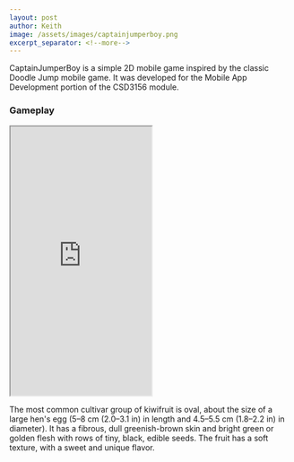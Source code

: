 ```yaml
---
layout: post
author: Keith
image: /assets/images/captainjumperboy.png
excerpt_separator: <!--more-->
---
```

CaptainJumperBoy is a simple 2D mobile game inspired by the classic Doodle Jump mobile game. It was developed for the Mobile App Development portion of the CSD3156 module.
<!--more-->

### Gameplay
<iframe src="https://drive.google.com/file/d/1kHi_ut2HEbvpUdRwsUdL6lzstrGT3kgg/preview" width="50%" height="480em" allow="autoplay" allowfullscreen="allowfullscreen"></iframe>

The most common cultivar group of kiwifruit is oval, about the size of
a large hen's egg (5–8 cm (2.0–3.1 in) in length and 4.5–5.5 cm
(1.8–2.2 in) in diameter). It has a fibrous, dull greenish-brown skin
and bright green or golden flesh with rows of tiny, black, edible
seeds. The fruit has a soft texture, with a sweet and unique flavor.